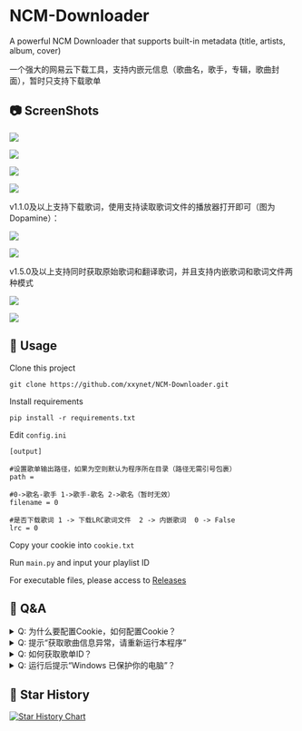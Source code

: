 # NCM-Downloader
A powerful NCM Downloader that supports built-in metadata (title, artists, album, cover)

一个强大的网易云下载工具，支持内嵌元信息（歌曲名，歌手，专辑，歌曲封面），暂时只支持下载歌单

## 📷 ScreenShots
![](./Screenshot01.png)

![](./Screenshot02.png)

![](./Screenshot03.png)

![](./Screenshot04.png)

v1.1.0及以上支持下载歌词，使用支持读取歌词文件的播放器打开即可（图为Dopamine）：

![](./Screenshot05.png)

![](./Screenshot06.png)

v1.5.0及以上支持同时获取原始歌词和翻译歌词，并且支持内嵌歌词和歌词文件两种模式

![](./Screenshot07.png)

![](./Screenshot08.png)

## 🔨 Usage
Clone this project

```
git clone https://github.com/xxynet/NCM-Downloader.git
```

Install requirements

```
pip install -r requirements.txt
```

Edit `config.ini`

```
[output]

#设置歌单输出路径，如果为空则默认为程序所在目录（路径无需引号包裹）
path = 

#0->歌名-歌手 1->歌手-歌名 2->歌名（暂时无效）
filename = 0

#是否下载歌词 1 -> 下载LRC歌词文件  2 -> 内嵌歌词  0 -> False
lrc = 0
```

Copy your cookie into `cookie.txt`

Run `main.py` and input your playlist ID


For executable files, please access to [Releases](https://github.com/xxynet/NCM-Downloader/releases)

## 💬 Q&A

<details>

<summary>Q: 为什么要配置Cookie，如何配置Cookie？</summary>

> A: 由于网易云API调整，未登录用户只能获取歌单前10首歌曲，配置Cookie后可以获取完整歌单信息。
> 
> 首先访问[网易云官网](https://music.163.com/)，按键盘上的F12，打开DevTools，切换到Network（网络）选项卡，按键盘上的Ctrl+R刷新，随便点一个项目（如music.163.com），在Headers（标头）中下拉，找到Request Headers（请求标头）中的Cookie，复制右侧的值，填入配置文件即可。

</details>

<details>

<summary>Q: 提示“获取歌曲信息异常，请重新运行本程序”</summary>

> A: 网易云服务器繁忙，可以再试几次，若仍然无法下载，请等待一会儿再试

</details>

<details>

<summary>Q: 如何获取歌单ID？</summary>

> A: 使用网页版打开想要下载的歌单（必须是公开的歌单），复制链接中```?id=```后面的数字
>
> ```
> https://music.163.com/#/playlist?id=歌单ID
> ```

</details>

<details>

<summary>Q: 运行后提示“Windows 已保护你的电脑”？</summary>

> A: 本程序使用pyinstaller打包，请点击“更多信息” -> “仍要运行”

</details>

## 🌟 Star History

[![Star History Chart](https://api.star-history.com/svg?repos=xxynet/NCM-Downloader&type=Date)](https://star-history.com/#xxynet/NCM-Downloader&Date)